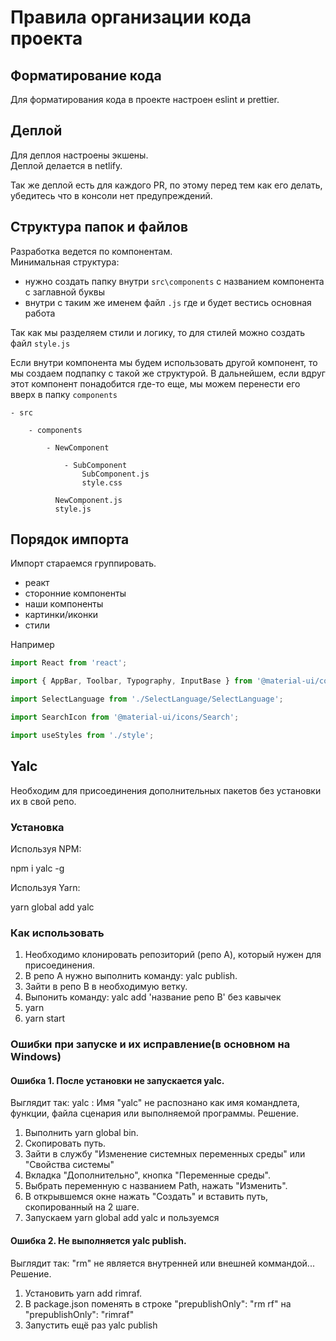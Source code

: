 # Правила организации кода проекта

## Форматирование кода

Для форматирования кода в проекте настроен eslint и prettier.

## Деплой

Для деплоя настроены экшены.\
Деплой делается в netlify.

Так же деплой есть для каждого PR, по этому перед тем как его делать,\
убедитесь что в консоли нет предупреждений.

## Структура папок и файлов

Разработка ведется по компонентам.\
Минимальная структура:
 - нужно создать папку внутри `src\components` с названием компонента с заглавной буквы
 - внутри с таким же именем файл `.js` где и будет вестись основная работа

Так как мы разделяем стили и логику, то для стилей можно создать файл `style.js`

Если внутри компонента мы будем использовать другой компонент, то мы создаем подпапку с такой же структурой.
В дальнейшем, если вдруг этот компонент понадобится где-то еще, мы можем перенести его вверх в папку `components`

```
- src

    - components

        - NewComponent

            - SubComponent
                SubComponent.js
                style.css

          NewComponent.js
          style.js
```

## Порядок импорта

Импорт стараемся группировать.
 - реакт
 - сторонние компоненты
 - наши компоненты
 - картинки/иконки
 - стили

 Например

```javascript
import React from 'react';

import { AppBar, Toolbar, Typography, InputBase } from '@material-ui/core';

import SelectLanguage from './SelectLanguage/SelectLanguage';

import SearchIcon from '@material-ui/icons/Search';

import useStyles from './style';
```
## Yalc
Необходим для присоединения дополнительных пакетов без установки их в свой репо.

### Установка

Используя NPM:

npm i yalc -g

Используя Yarn:

yarn global add yalc

### Как использовать

1. Необходимо клонировать репозиторий (репо А), который нужен для присоединения.
2. В репо А нужно выполнить команду:
yalc publish.
3. Зайти в репо B в необходимую ветку.
4. Выпонить команду:
yalc add 'название репо B' без кавычек
5. yarn
6. yarn start

### Ошибки при запуске и их исправление(в основном на Windows)
#### Ошибка 1. После установки не запускается yalc.
Выглядит так:
yalc : Имя "yalc" не распознано как имя командлета, функции, файла сценария или выполняемой программы.
Решение.
1. Выполнить yarn global bin.
2. Скопировать путь.
3. Зайти в службу "Изменение системных переменных среды" или "Свойства системы"
4. Вкладка "Дополнительно", кнопка "Переменные среды".
5. Выбрать переменную с названием Path, нажать "Изменить".
6. В открывшемся окне нажать "Создать" и вставить путь, скопированный на 2 шаге. 
7. Запускаем yarn global add yalc и пользуемся
#### Ошибка 2. Не выполняется yalc publish.
Выглядит так:
"rm" не является внутренней или внешней коммандой...
Решение.
1. Установить yarn add rimraf.
2. В package.json поменять в строке
    "prepublishOnly": "rm rf" 
   на  
   "prepublishOnly": "rimraf" 
3. Запустить ещё раз yalc publish  
